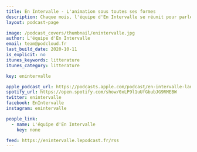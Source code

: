 ```yaml
---
title: En Intervalle - L'animation sous toutes ses formes
description: Chaque mois, l'équipe d'En Intervalle se réunit pour parler en long et en large d'animation. Des films aux séries, des nouveautés aux classiques, de la stop-motion à la rotoscopie – le podcast balaie un large panel de formats et de techniques avec le regard personnel de ses chroniqueurs.
layout: podcast-page

image: /podcast_covers/thumbnail/enintervalle.jpg
author: L'équipe d'En Intervalle
email: team@podcloud.fr
last_build_date: 2020-10-11
is_explicit: no
itunes_keywords: litterature
itunes_category: litterature

key: enintervalle

apple_podcast_url: https://podcasts.apple.com/podcast/en-intervalle-lanimation-sous-toutes-ses-formes/id1605233383
spotify_url: https://open.spotify.com/show/0xLP9l1uUfGbubJG9RMEBW 
twitter: enintervalle
facebook: EnIntervalle
instagram: enintervalle

people_link: 
  - name: L'équipe d'En Intervalle
    key: none

feed: https://enintervalle.lepodcast.fr/rss
---
```


<Podcast/>

<!-- #### [Retrouvez pour l'instant tous les épisodes du Bestiaire des Besties sur HearThis.at](https://hearthis.at/bestiaire-des-besties/) -->

